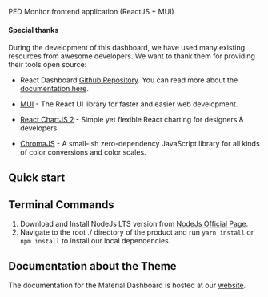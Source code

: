 PED Monitor frontend application (ReactJS + MUI)

#### Special thanks

During the development of this dashboard, we have used many existing resources from awesome developers. We want to thank them for providing their tools open source:

- React Dashboard [Github Repository](https://github.com/creativetimofficial/material-dashboard-react). You can read more about the [documentation here](https://www.creative-tim.com/learning-lab/react/overview/material-dashboard/).


- [MUI](https://mui.com/) - The React UI library for faster and easier web development.
- [React ChartJS 2](http://reactchartjs.github.io/react-chartjs-2/#/) - Simple yet flexible React charting for designers & developers.
- [ChromaJS](https://gka.github.io/chroma.js/) - A small-ish zero-dependency JavaScript library for all kinds of color conversions and color scales.

## Quick start

## Terminal Commands

1. Download and Install NodeJs LTS version from [NodeJs Official Page](https://nodejs.org/en/download/).
2. Navigate to the root ./ directory of the product and run `yarn install` or `npm install` to install our local dependencies.

## Documentation about the Theme

The documentation for the Material Dashboard is hosted at our [website](https://www.creative-tim.com/learning-lab/react/overview/material-dashboard/?ref=readme-mdr).

